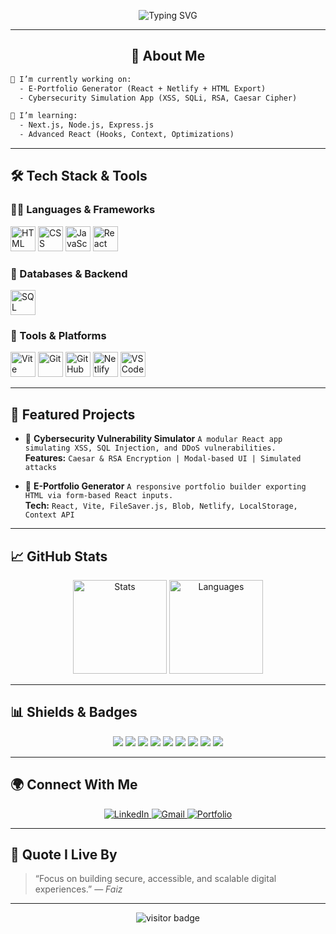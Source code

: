 <!-- Typing animation header -->
<p align="center">
  <img src="https://readme-typing-svg.demolab.com?font=Fira+Code&weight=500&size=24&pause=1000&color=00BFA6&center=true&vCenter=true&width=600&lines=Hi+%F0%9F%91%8B%2C+I'm+Faiz;Frontend+Developer+%7C+React+Learner;Web+Engineer+%26+Developer;SQL+Server+Explorer+%7C+Fullstack+Motivated" alt="Typing SVG" />
</p>

---

<h2 align="center">🚀 About Me</h2>

```diff
🔭 I’m currently working on:
  - E-Portfolio Generator (React + Netlify + HTML Export)
  - Cybersecurity Simulation App (XSS, SQLi, RSA, Caesar Cipher)

🌱 I’m learning:
  - Next.js, Node.js, Express.js
  - Advanced React (Hooks, Context, Optimizations)

````

---

## 🛠️ Tech Stack & Tools

### 👨‍💻 Languages & Frameworks

<p>
  <img src="https://cdn.jsdelivr.net/gh/devicons/devicon/icons/html5/html5-original.svg" height="40" alt="HTML" />
  <img src="https://cdn.jsdelivr.net/gh/devicons/devicon/icons/css3/css3-original.svg" height="40" alt="CSS" />
  <img src="https://cdn.jsdelivr.net/gh/devicons/devicon/icons/javascript/javascript-original.svg" height="40" alt="JavaScript" />
  <img src="https://cdn.jsdelivr.net/gh/devicons/devicon/icons/react/react-original.svg" height="40" alt="React" />
</p>

### 💾 Databases & Backend

<p>
  <img src="https://cdn.jsdelivr.net/gh/devicons/devicon/icons/microsoftsqlserver/microsoftsqlserver-plain.svg" height="40" alt="SQL Server" />
</p>

### 🔧 Tools & Platforms

<p>
  <img src="https://github.com/user-attachments/assets/e82679d2-b16a-4252-a977-b6bc2f29f54f" height="40" alt="Vite" />
  <img src="https://cdn.jsdelivr.net/gh/devicons/devicon/icons/git/git-original.svg" height="40" alt="Git" />
  <img src="https://cdn.jsdelivr.net/gh/devicons/devicon/icons/github/github-original.svg" height="40" alt="GitHub" />
  <img src="https://github.com/user-attachments/assets/c4af5344-0fd4-4fea-8136-3008a6f82a59" height="40" alt="Netlify" />
  <img src="https://cdn.jsdelivr.net/gh/devicons/devicon/icons/vscode/vscode-original.svg" height="40" alt="VSCode" />
</p>

---

## 💼 Featured Projects

* 🔐 **Cybersecurity Vulnerability Simulator**
  `A modular React app simulating XSS, SQL Injection, and DDoS vulnerabilities.`<br>
  **Features:** `Caesar & RSA Encryption | Modal-based UI | Simulated attacks`

* 📁 **E-Portfolio Generator**
  `A responsive portfolio builder exporting HTML via form-based React inputs.`<br>
  **Tech:** `React, Vite, FileSaver.js, Blob, Netlify, LocalStorage, Context API`

---

## 📈 GitHub Stats

<p align="center">
  <img src="https://github-readme-stats.vercel.app/api?username=ifaizk5&show_icons=true&theme=radical&border_radius=10" height="150" alt="Stats" />
  <img src="https://github-readme-stats.vercel.app/api/top-langs/?username=ifaizk5&layout=compact&theme=radical" height="150" alt="Languages" />
</p>

---

## 📊 Shields & Badges

<p align="center">
  <img src="https://img.shields.io/badge/React-20232A?style=for-the-badge&logo=react&logoColor=61DAFB" />
  <img src="https://img.shields.io/badge/HTML5-E34F26?style=for-the-badge&logo=html5&logoColor=white" />
  <img src="https://img.shields.io/badge/CSS3-1572B6?style=for-the-badge&logo=css3&logoColor=white" />
  <img src="https://img.shields.io/badge/JavaScript-F7DF1E?style=for-the-badge&logo=javascript&logoColor=black" />
  <img src="https://img.shields.io/badge/Vite-646CFF?style=for-the-badge&logo=vite&logoColor=white" />
  <img src="https://img.shields.io/badge/Netlify-00C7B7?style=for-the-badge&logo=netlify&logoColor=white" />
  <img src="https://img.shields.io/badge/SQL%20Server-CC2927?style=for-the-badge&logo=microsoftsqlserver&logoColor=white" />
  <img src="https://img.shields.io/badge/Git-F05032?style=for-the-badge&logo=git&logoColor=white" />
  <img src="https://img.shields.io/badge/GitHub-181717?style=for-the-badge&logo=github&logoColor=white" />
</p>

---

## 🌍 Connect With Me

<p align="center">
  <a href="https://linkedin.com/in/faizk5" target="_blank">
    <img src="https://img.shields.io/badge/LinkedIn-0077B5?style=for-the-badge&logo=linkedin&logoColor=white" alt="LinkedIn" />
  </a>
  <a href="mailto:faizedu3@gmail.com">
    <img src="https://img.shields.io/badge/Gmail-D14836?style=for-the-badge&logo=gmail&logoColor=white" alt="Gmail" />
  </a>
  <a href="https://wepbuilder.netlify.app" target="_blank">
    <img src="https://img.shields.io/badge/Portfolio-000000?style=for-the-badge&logo=firefox&logoColor=white" alt="Portfolio" />
  </a>
</p>

---

## 🧠 Quote I Live By

> “Focus on building secure, accessible, and scalable digital experiences.”
> — *Faiz*

---

<!-- Visitor Badge -->

<p align="center">
  <img src="https://komarev.com/ghpvc/?username=faiz-dev&label=Visitors&color=0e75b6&style=flat" alt="visitor badge"/>
</p>
